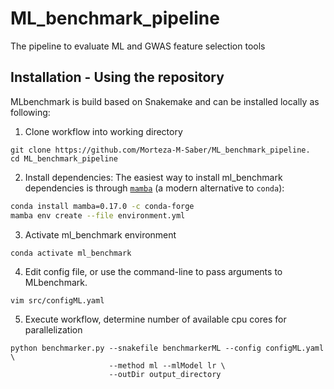 # ML_benchmark_pipeline
The pipeline to evaluate ML and GWAS feature selection tools 
## Installation - Using the repository

MLbenchmark is build based on Snakemake and can be installed locally as following:

1.  Clone workflow into working directory

```
git clone https://github.com/Morteza-M-Saber/ML_benchmark_pipeline.
cd ML_benchmark_pipeline
```

2. Install dependencies:
   The easiest way to install ml_benchmark dependencies is through [`mamba`](https://github.com/mamba-org/mamba) (a modern alternative to `conda`):

```bash
conda install mamba=0.17.0 -c conda-forge
mamba env create --file environment.yml
```

3. Activate ml_benchmark environment

```bash
conda activate ml_benchmark
```

4. Edit config file, or use the command-line to pass arguments to MLbenchmark.

```
vim src/configML.yaml
```

5. Execute workflow, determine number of available cpu cores for parallelization

```
python benchmarker.py --snakefile benchmarkerML --config configML.yaml \
                      --method ml --mlModel lr \
                      --outDir output_directory

```